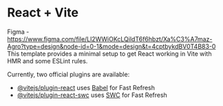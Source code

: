 # React + Vite
Figma - https://www.figma.com/file/Ll2WWiOKcLQildT6f6hbzt/Xa%C3%A7maz-Agro?type=design&node-id=0-1&mode=design&t=4cptbykdBV0T4B83-0
This template provides a minimal setup to get React working in Vite with HMR and some ESLint rules.

Currently, two official plugins are available:

- [@vitejs/plugin-react](https://github.com/vitejs/vite-plugin-react/blob/main/packages/plugin-react/README.md) uses [Babel](https://babeljs.io/) for Fast Refresh
- [@vitejs/plugin-react-swc](https://github.com/vitejs/vite-plugin-react-swc) uses [SWC](https://swc.rs/) for Fast Refresh
